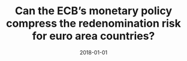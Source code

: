 ---
title: "Can the ECB’s monetary policy compress the redenomination risk for euro area countries?"
authors:
- admin
date: "2018-01-01"
doi: ""

# Schedule page publish date (NOT publication's date).
publishDate: ""

# Publication type.
# Accepts a single type but formatted as a YAML list (for Hugo requirements).
# Enter a publication type from the CSL standard.
publication_types: ["article"]

# Publication name and optional abbreviated publication name.
publication: "*Work in progress*"

abstract: ""

# Summary. An optional shortened abstract.
summary: ""

---